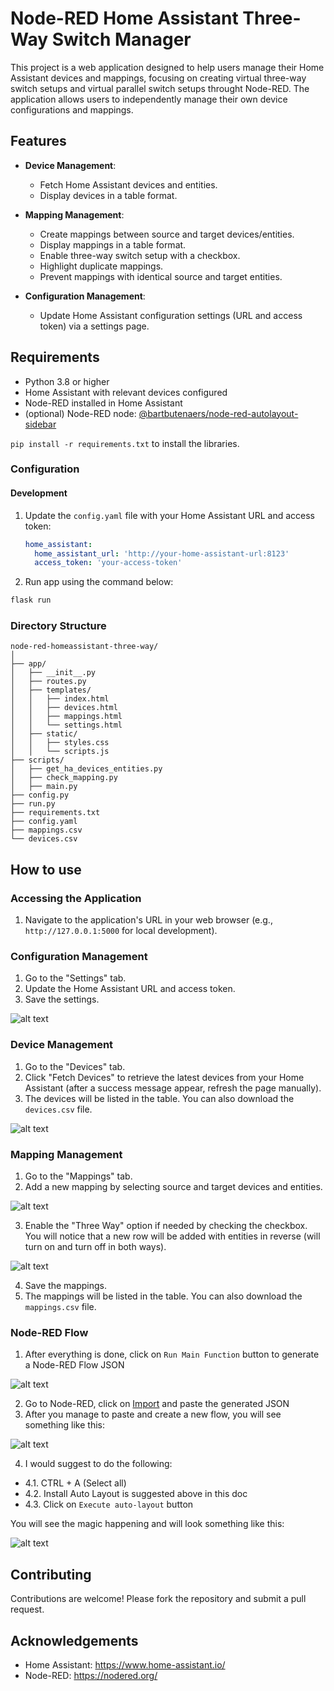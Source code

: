 # Node-RED Home Assistant Three-Way Switch Manager

This project is a web application designed to help users manage their Home Assistant devices and mappings, focusing on creating virtual three-way switch setups and virtual parallel switch setups throught Node-RED. The application allows users to independently manage their own device configurations and mappings.

## Features

- **Device Management**:
  - Fetch Home Assistant devices and entities.
  - Display devices in a table format.
  
- **Mapping Management**:
  - Create mappings between source and target devices/entities.
  - Display mappings in a table format.
  - Enable three-way switch setup with a checkbox.
  - Highlight duplicate mappings.
  - Prevent mappings with identical source and target entities.
  
- **Configuration Management**:
  - Update Home Assistant configuration settings (URL and access token) via a settings page.

## Requirements

- Python 3.8 or higher
- Home Assistant with relevant devices configured
- Node-RED installed in Home Assistant
- (optional) Node-RED node: [@bartbutenaers/node-red-autolayout-sidebar](https://flows.nodered.org/node/@bartbutenaers/node-red-autolayout-sidebar "@bartbutenaers/node-red-autolayout-sidebar")

`pip install -r requirements.txt` to install the libraries.

### Configuration

#### Development

1. Update the `config.yaml` file with your Home Assistant URL and access token:

    ```yaml
    home_assistant:
      home_assistant_url: 'http://your-home-assistant-url:8123'
      access_token: 'your-access-token'
    ```


2. Run app using the command below:

```sh
flask run
```

### Directory Structure

```plaintext
node-red-homeassistant-three-way/
│
├── app/
│   ├── __init__.py
│   ├── routes.py
│   ├── templates/
│   │   ├── index.html
│   │   ├── devices.html
│   │   ├── mappings.html
│   │   └── settings.html
│   ├── static/
│   │   ├── styles.css
│   │   └── scripts.js
├── scripts/
│   ├── get_ha_devices_entities.py
│   ├── check_mapping.py
│   ├── main.py
├── config.py
├── run.py
├── requirements.txt
├── config.yaml
├── mappings.csv
└── devices.csv
```

## How to use

### Accessing the Application

1. Navigate to the application's URL in your web browser (e.g., `http://127.0.0.1:5000` for local development).

### Configuration Management

1. Go to the "Settings" tab.
2. Update the Home Assistant URL and access token.
3. Save the settings.

![alt text](media/settings.png)

### Device Management

1. Go to the "Devices" tab.
2. Click "Fetch Devices" to retrieve the latest devices from your Home Assistant (after a success message appear, refresh the page manually).
3. The devices will be listed in the table. You can also download the `devices.csv` file.

![alt text](media/devices.png)

### Mapping Management

1. Go to the "Mappings" tab.
2. Add a new mapping by selecting source and target devices and entities.

![alt text](media/source-target.png)

3. Enable the "Three Way" option if needed by checking the checkbox. You will notice that a new row will be added with entities in reverse (will turn on and turn off in both ways).

![alt text](media/three-way.png)

4. Save the mappings.
5. The mappings will be listed in the table. You can also download the `mappings.csv` file.

### Node-RED Flow

1. After everything is done, click on `Run Main Function` button to generate a Node-RED Flow JSON

![alt text](media/nodered-flow.png)

2. Go to Node-RED, click on [Import](https://nodered.org/docs/user-guide/editor/workspace/import-export) and paste the generated JSON
3. After you manage to paste and create a new flow, you will see something like this:

![alt text](media/nodered-imported.png)

4. I would suggest to do the following:
- 4.1. CTRL + A (Select all)
- 4.2. Install Auto Layout is suggested above in this doc
- 4.3. Click on `Execute auto-layout` button

You will see the magic happening and will look something like this:

![alt text](media/nodered-autolayout.png)

## Contributing

Contributions are welcome! Please fork the repository and submit a pull request.

## Acknowledgements

- Home Assistant: https://www.home-assistant.io/
- Node-RED: https://nodered.org/
